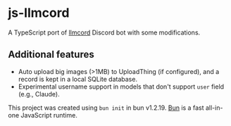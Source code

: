 # js-llmcord

A TypeScript port of [llmcord](https://github.com/jakobdylanc/llmcord/) Discord bot with some modifications.

## Additional features

- Auto upload big images (>1MB) to UploadThing (if configured), and a record is kept in a local SQLite database.
- Experimental username support in models that don't support `user` field (e.g., Claude).

This project was created using `bun init` in bun v1.2.19. [Bun](https://bun.com) is a fast all-in-one JavaScript runtime.
